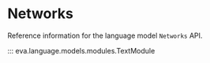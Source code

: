 # Networks

Reference information for the language model `Networks` API.

::: eva.language.models.modules.TextModule